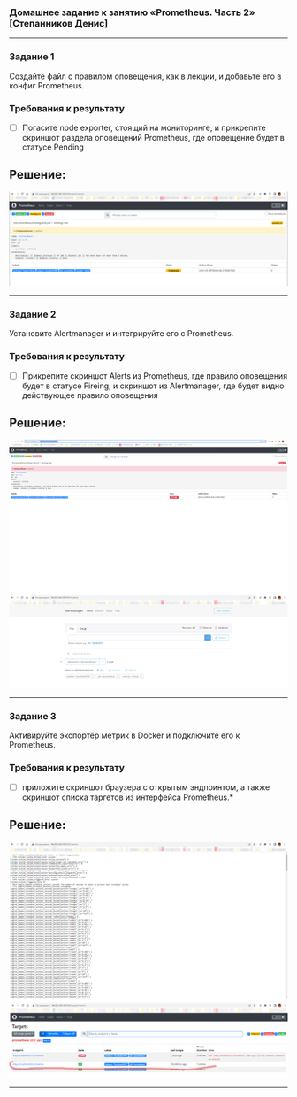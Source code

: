 ### Домашнее задание к занятию «Prometheus. Часть 2» [Степанников Денис]

---

### Задание 1
Создайте файл с правилом оповещения, как в лекции, и добавьте его в конфиг Prometheus.

### Требования к результату
- [ ] Погасите node exporter, стоящий на мониторинге, и прикрепите скриншот раздела оповещений Prometheus, где оповещение будет в статусе Pending

## Решение:
![9.05 Task #1-1](screenshots/9.05-1.1.png)

 ---

### Задание 2
Установите Alertmanager и интегрируйте его с Prometheus.

### Требования к результату
- [ ] Прикрепите скриншот Alerts из Prometheus, где правило оповещения будет в статусе Fireing, и скриншот из Alertmanager, где будет видно действующее правило оповещения


## Решение:
![9.05 Task #2-1](screenshots/9.05-2.1.png)
![9.05 Task #2-2](screenshots/9.05-2.2.png)

 ---

### Задание 3

Активируйте экспортёр метрик в Docker и подключите его к Prometheus.

### Требования к результату
- [ ] приложите скриншот браузера с открытым эндпоинтом, а также скриншот списка таргетов из интерфейса Prometheus.*


 ## Решение:
![9.05 Task #3-1](screenshots/9.05-3.1.png)
![9.05 Task #3-1](screenshots/9.05-3.2.png)

---